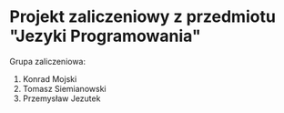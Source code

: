 # Projekt zaliczeniowy z przedmiotu "Jezyki Programowania"

Grupa zaliczeniowa:
1. Konrad Mojski
2. Tomasz Siemianowski
3. Przemysław Jezutek 
